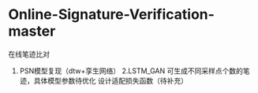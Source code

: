 # Online-Signature-Verification-master
在线笔迹比对

1. PSN模型复现（dtw+孪生网络）
2.LSTM_GAN 
可生成不同采样点个数的笔迹，具体模型参数待优化
设计适配损失函数（待补充）
